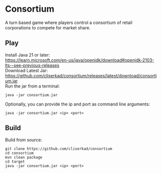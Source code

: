 # Consortium

A turn based game where players control a consortium of retail corporations to compete for market share.

## Play

Install Java 21 or later:  
https://learn.microsoft.com/en-us/java/openjdk/download#openjdk-2103-lts--see-previous-releases  
Download Latest Jar:  
https://github.com/cliserkad/consortium/releases/latest/download/consortium.jar  
Run the jar from a terminal:

```
java -jar consortium.jar 
```

Optionally, you can provide the ip and port as command line arguments:

```
java -jar consortium.jar <ip> <port>
```

## Build

Build from source:

```
git clone https://github.com/cliserkad/consortium
cd consortium
mvn clean package
cd target
java -jar consortium.jar <ip> <port>
```
